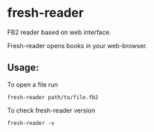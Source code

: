 # fresh-reader
FB2 reader based on web interface.

Fresh-reader opens books in your web-browser.

## Usage:
To open a file run

`fresh-reader path/to/file.fb2`

To check fresh-reader version

`fresh-reader -v`